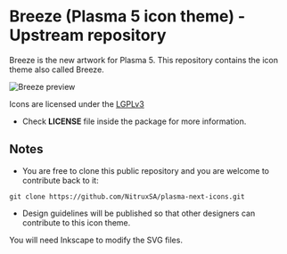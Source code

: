 Breeze (Plasma 5 icon theme) - Upstream repository
==============

Breeze is the new artwork for Plasma 5. This repository contains the icon theme also called Breeze.

![Breeze preview](https://lh4.googleusercontent.com/-ZSD_tlLnPRU/VFrAy1vxkDI/AAAAAAAAB3s/mHMBhJJtLaE/w965-h543-no/icons.png "Breeze is the next icon theme for KDE")

Icons are licensed under the [LGPLv3](http://opensource.org/licenses/lgpl-3.0.html)

* Check **LICENSE** file inside the package for more information.

Notes
-------------

* You are free to clone this public repository and you are welcome to contribute back to it:

`git clone https://github.com/NitruxSA/plasma-next-icons.git`

* Design guidelines will be published so that other designers can contribute to this icon theme.

You will need Inkscape to modify the SVG files.
